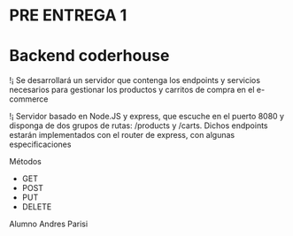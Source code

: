 # PRE ENTREGA 1
# Backend coderhouse

!¡ Se desarrollará un servidor que contenga los endpoints y servicios necesarios para gestionar los productos y carritos de compra en el e-commerce

!¡ Servidor basado en Node.JS y express, que escuche en el puerto 8080 y disponga de dos grupos de rutas: /products y /carts. Dichos endpoints estarán implementados con el router de express, con algunas especificaciones

Métodos
* GET
* POST
* PUT
* DELETE

Alumno Andres Parisi
